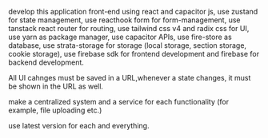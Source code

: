 develop this application front-end using react and capacitor js, use zustand for state management, use reacthook form for form-management, use tanstack react router for routing, use tailwind css v4 and radix css for UI, use yarn as package manager, use capacitor APIs, use fire-store as database, use strata-storage for storage (local storage, section storage, cookie storage), use firebase sdk for frontend development and firebase for backend development.

All UI cahnges must be saved in a URL,whenever a state changes, it must be shown in the URL as well.

make a centralized system and a service for each functionality (for example, file uploading etc.)

use latest version for each and everything.